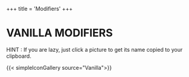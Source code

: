 +++
title = 'Modifiers'
+++

# VANILLA MODIFIERS

HINT : If you are lazy, just click a picture to get its name copied to your clipboard.

{{< simpleIconGallery source="Vanilla">}}
